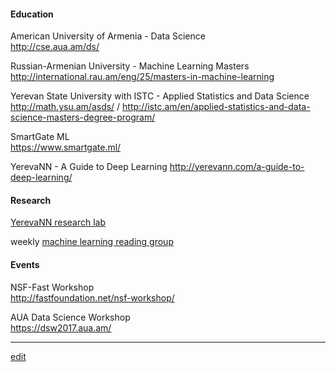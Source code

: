 

#### Education

American University of Armenia - Data Science  
http://cse.aua.am/ds/

Russian-Armenian University - Machine Learning Masters   
http://international.rau.am/eng/25/masters-in-machine-learning

Yerevan State University with ISTC - Applied Statistics and Data Science  
http://math.ysu.am/asds/ / http://istc.am/en/applied-statistics-and-data-science-masters-degree-program/

SmartGate ML  
https://www.smartgate.ml/

YerevaNN - A Guide to Deep Learning
http://yerevann.com/a-guide-to-deep-learning/

#### Research

[YerevaNN research lab](http://yerevann.com/)

weekly [machine learning reading group](https://groups.google.com/forum/#!topic/ml-reading-group-yerevan/)

#### Events

NSF-Fast Workshop  
http://fastfoundation.net/nsf-workshop/

AUA Data Science Workshop  
https://dsw2017.aua.am/

---

[edit](https://github.com/mlevn/mlevn.github.io)

